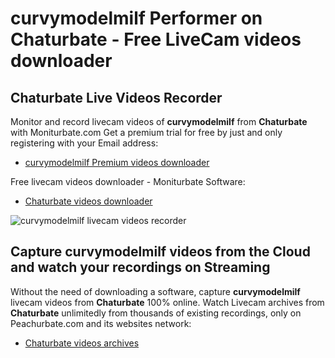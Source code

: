 # curvymodelmilf Performer on Chaturbate - Free LiveCam videos downloader

## Chaturbate Live Videos Recorder

Monitor and record livecam videos of **curvymodelmilf** from **Chaturbate** with Moniturbate.com
Get a premium trial for free by just and only registering with your Email address:
* [curvymodelmilf Premium videos downloader](https://moniturbate.com/request-demo-licence-key.html)

Free livecam videos downloader - Moniturbate Software:
* [Chaturbate videos downloader](https://moniturbate.com/moniturbate-download-software.html)

![curvymodelmilf livecam videos recorder](https://peachurnet.com/templates/moniturbate-software.png)


## Capture curvymodelmilf videos from the Cloud and watch your recordings on Streaming

Without the need of downloading a software, capture **curvymodelmilf** livecam videos from **Chaturbate** 100% online.
Watch Livecam archives from **Chaturbate** unlimitedly from thousands of existing recordings, only on Peachurbate.com and its websites network:
* [Chaturbate videos archives](https://peachurnet.com/)